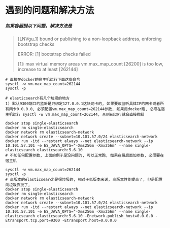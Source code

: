 # 遇到的问题和解决方法

##### 如果容器抛以下问题，解决方法是
> [LNVgu_1] bound or publishing to a non-loopback address, enforcing bootstrap checks
> 
> ERROR: [1] bootstrap checks failed
> 
> [1]: max virtual memory areas vm.max_map_count [26200] is too low, increase to at least [262144]

```
# 直接在docker的宿主机运行下面这条命令
sysctl -w vm.max_map_count=262144
sysctl -p
```
```
# elasticsearch有几个垃圾的地方
1) 默认9300端口的监听是只绑定127.0.0.1这块网卡的, 如果要改监听具体IP的网卡或者所有网卡0.0.0.0, 必须配置vm.max_map_count=262144参数, 如果用docker跑, 必须在宿主机运行 sysctl -w vm.max_map_count=262144, 否则es运行就会直接抛错

docker stop single-elasticsearch
docker rm single-elasticsearch
docker network rm elasticsearch-network
docker network create --subnet=10.101.57.0/24 elasticsearch-network
docker run -itd --restart always --net elasticsearch-network --ip 10.101.57.101 -e ES_JAVA_OPTS="-Xms256m -Xmx256m" --name single-elasticsearch elasticsearch:5.6.10
# 不加任何配置参数, 上面的例子是没问题的, 可以正常跑, 如果在最后面加参数, 必须要在宿主机

sysctl -w vm.max_map_count=262144
sysctl -p
# 高版本的elasticsearch是很垃圾的, 相对于低版本来说, 高版本性能提高了, 但是配置向垃圾靠拢了,  
docker stop single-elasticsearch
docker rm single-elasticsearch
docker network rm elasticsearch-network
docker network create --subnet=10.101.57.0/24 elasticsearch-network
docker run -itd --restart always --net elasticsearch-network --ip 10.101.57.101 -e ES_JAVA_OPTS="-Xms256m -Xmx256m" --name single-elasticsearch elasticsearch:5.6.10 -Enetwork.publish_host=0.0.0.0 -Etransport.tcp.port=9300 -Etransport.host=0.0.0.0
```